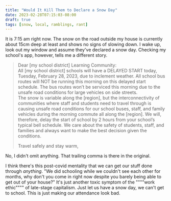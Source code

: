 ```yaml
---
title: "Would It Kill Them to Declare a Snow Day"
date: 2023-02-28T07:15:03-08:00
draft: true
tags: [snow, local, ramblings, rant]
---
```


It is 7:15 am right now. The snow on the road outside my house is currently about 15cm deep at least and shows no signs of slowing down.
I wake up, look out my window and assume they've declared a snow day. Checking my school's app, however, tells me a different story.

> Dear [my school district] Learning Community:  
> All [my school district] schools will have a DELAYED START today, Tuesday, February 28, 2023, due to inclement weather. All school bus routes will NOT be running this morning on this delayed start schedule. The bus routes won’t be serviced this morning due to the unsafe road conditions for large vehicles on side streets.  
> The snow is variable along the [region], but the interconnectivity of communities where staff and students need to travel through is causing unsafe road conditions for our school buses, staff, and family vehicles during the morning commute all along the [region]. We will, therefore, delay the start of school by 2 hours from your school’s typical bell schedule.
> We care about the safety of students, staff, and families and always want to make the best decision given the conditions.  
>
> Travel safely and stay warm,

No, I didn't omit anything. That trailing comma is there in the original.

I think there's this post-covid mentality that we can get our stuff done through *anything*. "We did schooling while we couldn't see each other for months,
why don't you come in right now despite you barely being able to get out of your house?"
It's just another toxic symptom of the """"work ethic"""" of late-stage capitalism. Just let us have a snow day, we can't get to school. This is just making
our attendance look bad.

